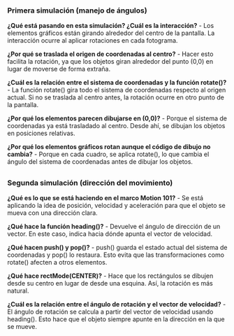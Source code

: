 ### Primera simulación (manejo de ángulos)
**¿Qué está pasando en esta simulación? ¿Cuál es la interacción?** - 
Los elementos gráficos están girando alrededor del centro de la pantalla. La interacción ocurre al aplicar rotaciones en cada fotograma.

**¿Por qué se traslada el origen de coordenadas al centro?** - 
Hacer esto facilita la rotación, ya que los objetos giran alrededor del punto (0,0) en lugar de moverse de forma extraña.

**¿Cuál es la relación entre el sistema de coordenadas y la función rotate()?** - 
La función rotate() gira todo el sistema de coordenadas respecto al origen actual. Si no se traslada al centro antes, la rotación ocurre en otro punto de la pantalla.

**¿Por qué los elementos parecen dibujarse en (0,0)?** - 
Porque el sistema de coordenadas ya está trasladado al centro. Desde ahí, se dibujan los objetos en posiciones relativas.

**¿Por qué los elementos gráficos rotan aunque el código de dibujo no cambia?** - 
Porque en cada cuadro, se aplica rotate(), lo que cambia el ángulo del sistema de coordenadas antes de dibujar los objetos.
##
### Segunda simulación (dirección del movimiento)
**¿Qué es lo que se está haciendo en el marco Motion 101?** - 
Se está aplicando la idea de posición, velocidad y aceleración para que el objeto se mueva con una dirección clara.

**¿Qué hace la función heading()?** - 
Devuelve el ángulo de dirección de un vector. En este caso, indica hacia dónde apunta el vector de velocidad.

**¿Qué hacen push() y pop()?** - 
push() guarda el estado actual del sistema de coordenadas y pop() lo restaura. Esto evita que las transformaciones como rotate() afecten a otros elementos.

**¿Qué hace rectMode(CENTER)?** - 
Hace que los rectángulos se dibujen desde su centro en lugar de desde una esquina. Así, la rotación es más natural.

**¿Cuál es la relación entre el ángulo de rotación y el vector de velocidad?** - 
El ángulo de rotación se calcula a partir del vector de velocidad usando heading(). Esto hace que el objeto siempre apunte en la dirección en la que se mueve.

